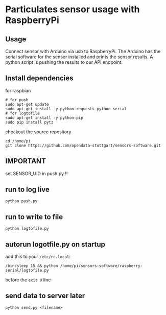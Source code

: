 # Particulates sensor usage with RaspberryPi


## Usage

Connect sensor with Arduino via usb to RaspberryPi.
The Arduino has the serial software for the sensor installed and prints the sensor results.
A python script is pushing the results to our API endpoint.


## Install dependencies

for raspbian

```
# for push
sudo apt-get update
sudo apt-get install -y python-requests python-serial
# for logtofile
sudo apt-get install -y python-pip
sudo pip install pytz
```

checkout the source repository

```
cd /home/pi
git clone https://github.com/opendata-stuttgart/sensors-software.git
```


## IMPORTANT

set SENSOR_UID in push.py !!

## run to log live

```
python push.py
```

## run to write to file

```
python logtofile.py
```


## autorun logotfile.py on startup

add this to your ``/etc/rc.local``:

```
/bin/sleep 15 && python /home/pi/sensors-software/raspberry-serial/logtofile.py
```

before the ``exit 0`` line

## send data to server later

```
python send.py <filename>
```
